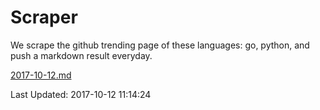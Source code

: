 # Scraper

We scrape the github trending page of these languages: go, python, and push a markdown result everyday.

[2017-10-12.md](https://github.com/borays/Scraper/blob/master/2017-10-12.md)

Last Updated: 2017-10-12 11:14:24